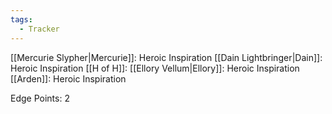 ```yaml
---
tags:
  - Tracker
---
```

[[Mercurie Slypher|Mercurie]]: Heroic Inspiration
[[Dain Lightbringer|Dain]]: Heroic Inspiration
[[H of H]]: 
[[Ellory Vellum|Ellory]]: Heroic Inspiration
[[Arden]]: Heroic Inspiration

Edge Points: 2